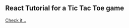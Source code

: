 ## React Tutorial for a Tic Tac Toe game

[Check it...](https://stevd9.github.io/react-tic-tac-toe/)
